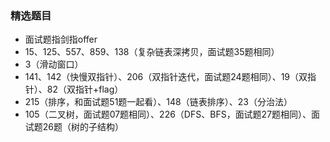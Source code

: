 ### 精选题目

- 面试题指剑指offer
- 15、125、557、859、138（复杂链表深拷贝，面试题35题相同）
- 3（滑动窗口）
- 141、142（快慢双指针）、206（双指针迭代，面试题24题相同）、19（双指针）、82（双指针+flag）
- 215（排序，和面试题51题一起看）、148（链表排序）、23（分治法）
- 105（二叉树，面试题07题相同）、226（DFS、BFS，面试题27题相同）、面试题26题（树的子结构）

